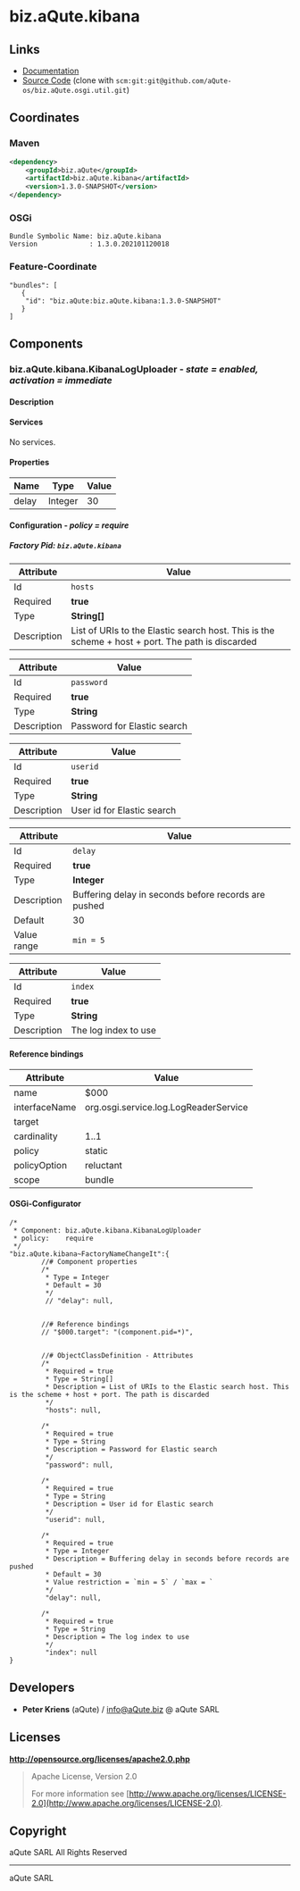 # biz.aQute.kibana

## Links

* [Documentation](https://aQute.biz)
* [Source Code](https://github.com/aQute-os/biz.aQute.osgi.util) (clone with `scm:git:git@github.com/aQute-os/biz.aQute.osgi.util.git`)

## Coordinates

### Maven

```xml
<dependency>
    <groupId>biz.aQute</groupId>
    <artifactId>biz.aQute.kibana</artifactId>
    <version>1.3.0-SNAPSHOT</version>
</dependency>
```

### OSGi

```
Bundle Symbolic Name: biz.aQute.kibana
Version             : 1.3.0.202101120018
```

### Feature-Coordinate

```
"bundles": [
   {
    "id": "biz.aQute:biz.aQute.kibana:1.3.0-SNAPSHOT"
   }
]
```

## Components

### biz.aQute.kibana.KibanaLogUploader - *state = enabled, activation = immediate*

#### Description

#### Services

No services.

#### Properties

|Name |Type |Value |
|--- |--- |--- |
|delay |Integer |30 |

#### Configuration - *policy = require*

##### Factory Pid: `biz.aQute.kibana`

|Attribute |Value |
|--- |--- |
|Id |`hosts` |
|Required |**true** |
|Type |**String[]** |
|Description |List of URIs to the Elastic search host. This is the scheme + host + port. The path is discarded |

|Attribute |Value |
|--- |--- |
|Id |`password` |
|Required |**true** |
|Type |**String** |
|Description |Password for Elastic search |

|Attribute |Value |
|--- |--- |
|Id |`userid` |
|Required |**true** |
|Type |**String** |
|Description |User id for Elastic search |

|Attribute |Value |
|--- |--- |
|Id |`delay` |
|Required |**true** |
|Type |**Integer** |
|Description |Buffering delay in seconds before records are pushed |
|Default |30 |
|Value range |`min = 5` |

|Attribute |Value |
|--- |--- |
|Id |`index` |
|Required |**true** |
|Type |**String** |
|Description |The log index to use |

#### Reference bindings

|Attribute |Value |
|--- |--- |
|name |$000 |
|interfaceName |org.osgi.service.log.LogReaderService |
|target | |
|cardinality |1..1 |
|policy |static |
|policyOption |reluctant |
|scope |bundle |

#### OSGi-Configurator


```
/*
 * Component: biz.aQute.kibana.KibanaLogUploader
 * policy:    require
 */
"biz.aQute.kibana~FactoryNameChangeIt":{
        //# Component properties
        /*
         * Type = Integer
         * Default = 30
         */
         // "delay": null,


        //# Reference bindings
        // "$000.target": "(component.pid=*)",


        //# ObjectClassDefinition - Attributes
        /*
         * Required = true
         * Type = String[]
         * Description = List of URIs to the Elastic search host. This is the scheme + host + port. The path is discarded
         */
         "hosts": null,

        /*
         * Required = true
         * Type = String
         * Description = Password for Elastic search
         */
         "password": null,

        /*
         * Required = true
         * Type = String
         * Description = User id for Elastic search
         */
         "userid": null,

        /*
         * Required = true
         * Type = Integer
         * Description = Buffering delay in seconds before records are pushed
         * Default = 30
         * Value restriction = `min = 5` / `max = `
         */
         "delay": null,

        /*
         * Required = true
         * Type = String
         * Description = The log index to use
         */
         "index": null
}
```

## Developers

* **Peter Kriens** (aQute) / [info@aQute.biz](mailto:info@aQute.biz) @ aQute SARL

## Licenses

**http://opensource.org/licenses/apache2.0.php**
  > Apache License, Version 2.0
  >
  > For more information see [http://www.apache.org/licenses/LICENSE-2.0](http://www.apache.org/licenses/LICENSE-2.0).

## Copyright

aQute SARL All Rights Reserved

---
aQute SARL